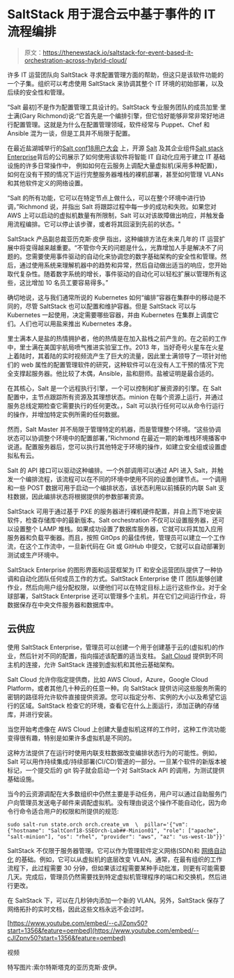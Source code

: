# SaltStack 用于混合云中基于事件的 IT 流程编排

> 原文：<https://thenewstack.io/saltstack-for-event-based-it-orchestration-across-hybrid-cloud/>

许多 IT 运营团队向 SaltStack 寻求配置管理方面的帮助，但这只是该软件功能的一个子集。组织可以考虑使用 SaltStack 来协调其整个 IT 环境的初始部署，以及后续的安全性和管理。

“Salt 最初]不是作为配置管理工具设计的。SaltStack 专业服务团队的成员加里·里士满(Gary Richmond)说:“它首先是一个编排引擎，但它恰好能够非常非常好地进行配置管理。这就是为什么在配置管理领域，软件经常与 Puppet、Chef 和 Ansible 混为一谈，但是工具并不局限于配置。

在最近盐湖城举行的[Salt conf](https://saltconf.com/)[18](https://saltconf.com/)[用户大会](https://saltconf.com/) 上，开源 [Salt](https://github.com/saltstack/salt) 及其企业组件[Salt stack Enterprise](https://www.saltstack.com/products/saltstack-enterprise/)背后的公司展示了如何使用该软件将智能 IT 自动化应用于建立 IT 基础设施的许多日常操作中， 例如如何在云服务上调配大量虚拟机(采用多种配置)，如何在没有干预的情况下运行完整服务器堆栈的裸机部署，甚至如何管理 VLANs 和其他软件定义的网络设置。

“Salt 的所有功能，它可以在特定节点上做什么，可以在整个环境中进行协调，”Richmond 说，并指出 Salt 将跟踪过程中每一步的成功和失败。如果您对 AWS 上可以启动的虚拟机数量有所限制，Salt 可以对该故障做出响应，并触发备用流程编排。它可以停止该步骤，或者将其回滚到先前的状态。"

SaltStack 产品副总裁亚历克斯·皮伊 指出，这种编排方法在未来几年的 IT 运营扩展中将变得越来越重要。“不管你今天的问题是什么，光靠增加人手是解决不了问题的。您需要使用事件驱动的自动化来协调您的数字基础架构的安全性和管理。然后，通过使用系统来理解机器中的趋势和异常，然后自动做出适当的响应，您开始取代复杂性。随着数字系统的增长，事件驱动的自动化可以轻松扩展以管理所有这些，这比增加 10 名员工要容易得多。”

确切地说，这与我们通常所说的 Kubernetes 如何“编排”容器在集群中的移动是不同的，尽管 SaltStack 也可以配置和维护容器。但是 SaltStack 可以与 Kubernetes 一起使用，决定需要哪些容器，并由 Kubernetes 在集群上调度它们。人们也可以用盐来推出 Kubernetes 本身。

里士满本人是盐的热情拥护者，他的热情是在加入盐栈之前产生的。在之前的工作中，里士满在美国宇航局喷气推进实验室工作。2013 年，当好奇号火星车在火星上着陆时，其着陆的实时视频流产生了巨大的流量，因此里士满领导了一项针对他们的 web 属性的配置管理软件的研究，这种软件可以在没有人工干预的情况下完全支撑起服务器。他比较了木偶，Ansible，盐和厨师。盐被证明是最合适的。

在其核心，Salt 是一个远程执行引擎，一个可以控制和扩展资源的引擎。在 Salt 配置中，主节点跟踪所有资源及其理想状态。minion 在每个资源上运行，并通过服务总线定期检查它需要执行的任何更改。，Salt 可以执行任何可以从命令行运行的操作，并增加特定实例所需的任何数据。

然而，Salt Master 并不局限于管理特定的机器，而是管理整个环境。“这些协调状态可以协调整个环境中的配置部署，”Richmond 在最近一期的新堆栈环境播客中说道。配置服务器后，您可以执行其他特定于环境的操作，如建立安全组或设置虚拟私有云。

Salt 的 API 接口可以驱动这种编排。一个外部调用可以通过 API 进入 Salt，并触发一个编排流程，该流程可以在不同的环境中使用不同的设置创建节点。一个调用和一些 POST 数据可用于启动一个编排状态，该状态利用以前捕获的内联 Salt 支柱数据，因此编排状态将根据提供的参数部署资源。

SaltStack 可用于通过基于 PXE 的服务器进行裸机硬件配置，并自上而下地安装软件，检查存储库中的最新版本。Salt orchestration 不仅可以设置服务器，还可以设置整个 LAMP 堆栈。如果成功设置了数据库服务器，它就可以将其加入应用服务器和负载平衡器。而且，按照 GitOps 的最佳传统，管理员可以建立一个工作流，在这个工作流中，一旦新代码在 Git 或 GitHub 中提交，它就可以自动部署到测试或生产环境中。

SaltStack Enterprise 的图形界面和运营框架为 IT 和安全运营团队提供了一种协调和自动化团队任何成员工作的方式。SaltStack Enterprise 使 IT 团队能够创建作业，然后向用户组分配权限，以便他们可以在特定目标上运行这些作业。对于全球部署，SaltStack Enterprise 还可以管理多个主机，并在它们之间运行作业，将数据保存在中央文件服务器和数据库中。

## **云供应**

使用 SaltStack Enterprise，管理员可以创建一个用于创建基于云的(虚拟机)的作业，然后针对不同的配置，指向描述该配置的适当支柱。 [Salt Cloud](https://docs.saltstack.com/en/latest/topics/cloud/) 提供到不同主机的连接，允许 SaltStack 连接到虚拟机和其他云基础架构。

Salt Cloud 允许你指定提供商，比如 AWS Cloud，Azure，Google Cloud Platform，或者其他几十种云的任意一种。向 SaltStack 提供访问这些服务所需的密钥的路径将允许软件直接提供资源。您可以指定分布、实例的大小以及希望它运行的区域。SaltStack 检查它的环境，查看它在什么上面运行，添加正确的存储库，并进行安装。

当您开始考虑像在 AWS Cloud 上创建大量虚拟机这样的工作时，这种工作流功能变得很有趣，特别是如果许多虚拟机是不同的。

这种方法提供了在运行时使用内联支柱数据改变编排状态行为的可能性。例如，Salt 可以用作持续集成/持续部署(CI/CD)管道的一部分。一旦某个软件的新版本被标记，一个提交后的 git 钩子就会启动一个对 SaltStack API 的调用，为测试提供基础设施。

当今的云资源调配在大多数组织中仍然主要是手动任务，用户可以通过自助服务门户向管理员发送电子邮件来调配虚拟机。没有理由说这个操作不能自动化，因为命令行命令适合用户的权限和所提供的规范:

```
sudo salt-run state.orch orch.create_vm  \  pillar='{"vm": {"hostname": "SaltConf18-SSEOrch-Lab##-Minion01", "role": ["apache", "salt-minion"], "os": "rhel", "provider": "aws", "az": "us-west-1b"}}'

```

SaltStack 不仅限于服务器管理。它可以作为管理软件定义网络(SDN)和 [网络自动化](https://www.youtube.com/watch?v=--cJlZpnv50&index=3&t=1356s&list=WL) 的基础。例如，它可以从虚拟机的底层改变 VLAN。通常，在最有组织的工作流程下，此过程需要 30 分钟，但如果该过程需要某种手动批准，则更有可能需要几天。完成后，管理员仍然需要找到特定虚拟机管理程序的端口和交换机，然后进行更改。

在 SaltStack 下，可以在几秒钟内添加一个新的 VLAN。另外，SaltStack 保存了网络拓扑的实时文档，因此这些文档永远不会过时。

[https://www.youtube.com/embed/--cJlZpnv50?start=1356&feature=oembed](https://www.youtube.com/embed/--cJlZpnv50?start=1356&feature=oembed)

视频

特写图片:索尔特斯塔克的亚历克斯·皮伊。

<svg xmlns:xlink="http://www.w3.org/1999/xlink" viewBox="0 0 68 31" version="1.1"><title>Group</title> <desc>Created with Sketch.</desc></svg>